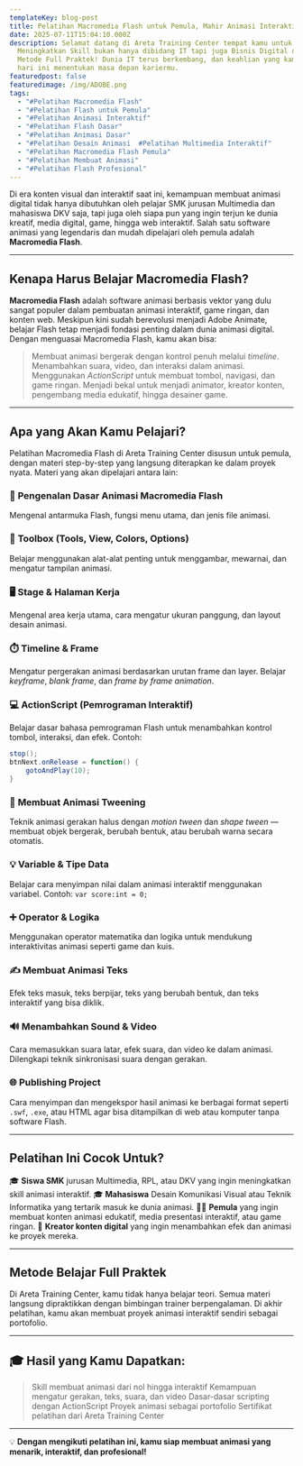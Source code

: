 ```yaml
---
templateKey: blog-post
title: Pelatihan Macromedia Flash untuk Pemula, Mahir Animasi Interaktif dari Dasar!
date: 2025-07-11T15:04:10.000Z
description: Selamat datang di Areta Training Center tempat kamu untuk
  Meningkatkan Skill bukan hanya dibidang IT tapi juga Bisnis Digital dengan
  Metode Full Praktek! Dunia IT terus berkembang, dan keahlian yang kamu miliki
  hari ini menentukan masa depan kariermu.
featuredpost: false
featuredimage: /img/ADOBE.png
tags:
  - "#Pelatihan Macromedia Flash"
  - "#Pelatihan Flash untuk Pemula"
  - "#Pelatihan Animasi Interaktif"
  - "#Pelatihan Flash Dasar"
  - "#Pelatihan Animasi Dasar"
  - "#Pelatihan Desain Animasi  #Pelatihan Multimedia Interaktif"
  - "#Pelatihan Macromedia Flash Pemula"
  - "#Pelatihan Membuat Animasi"
  - "#Pelatihan Flash Profesional"
---
```

Di era konten visual dan interaktif saat ini, kemampuan membuat animasi digital tidak hanya dibutuhkan oleh pelajar SMK jurusan Multimedia dan mahasiswa DKV saja, tapi juga oleh siapa pun yang ingin terjun ke dunia kreatif, media digital, game, hingga web interaktif. Salah satu software animasi yang legendaris dan mudah dipelajari oleh pemula adalah **Macromedia Flash**.

- - -

## Kenapa Harus Belajar Macromedia Flash?

**Macromedia Flash** adalah software animasi berbasis vektor yang dulu sangat populer dalam pembuatan animasi interaktif, game ringan, dan konten web. Meskipun kini sudah berevolusi menjadi Adobe Animate, belajar Flash tetap menjadi fondasi penting dalam dunia animasi digital. Dengan menguasai Macromedia Flash, kamu akan bisa:

> Membuat animasi bergerak dengan kontrol penuh melalui *timeline*.
> Menambahkan suara, video, dan interaksi dalam animasi.
> Menggunakan *ActionScript* untuk membuat tombol, navigasi, dan game ringan.
> Menjadi bekal untuk menjadi animator, kreator konten, pengembang media edukatif, hingga desainer game.

- - -

## Apa yang Akan Kamu Pelajari?

Pelatihan Macromedia Flash di Areta Training Center disusun untuk pemula, dengan materi step-by-step yang langsung diterapkan ke dalam proyek nyata. Materi yang akan dipelajari antara lain:

### 🎨 **Pengenalan Dasar Animasi Macromedia Flash**

Mengenal antarmuka Flash, fungsi menu utama, dan jenis file animasi.

### 🧰 **Toolbox (Tools, View, Colors, Options)**

Belajar menggunakan alat-alat penting untuk menggambar, mewarnai, dan mengatur tampilan animasi.

### 🖥️ **Stage & Halaman Kerja**

Mengenal area kerja utama, cara mengatur ukuran panggung, dan layout desain animasi.

### ⏱️ **Timeline & Frame**

Mengatur pergerakan animasi berdasarkan urutan frame dan layer. Belajar *keyframe*, *blank frame*, dan *frame by frame animation*.

### 💻 **ActionScript (Pemrograman Interaktif)**

Belajar dasar bahasa pemrograman Flash untuk menambahkan kontrol tombol, interaksi, dan efek.
Contoh:

```actionscript
stop();
btnNext.onRelease = function() {
    gotoAndPlay(10);
}
```

### 🔄 **Membuat Animasi Tweening**

Teknik animasi gerakan halus dengan *motion tween* dan *shape tween* — membuat objek bergerak, berubah bentuk, atau berubah warna secara otomatis.

### 💡 **Variable & Tipe Data**

Belajar cara menyimpan nilai dalam animasi interaktif menggunakan variabel.
Contoh: `var score:int = 0;`

### ➕ **Operator & Logika**

Menggunakan operator matematika dan logika untuk mendukung interaktivitas animasi seperti game dan kuis.

### ✍️ **Membuat Animasi Teks**

Efek teks masuk, teks berpijar, teks yang berubah bentuk, dan teks interaktif yang bisa diklik.

### 🔊 **Menambahkan Sound & Video**

Cara memasukkan suara latar, efek suara, dan video ke dalam animasi. Dilengkapi teknik sinkronisasi suara dengan gerakan.

### 🌐 **Publishing Project**

Cara menyimpan dan mengekspor hasil animasi ke berbagai format seperti `.swf`, `.exe`, atau HTML agar bisa ditampilkan di web atau komputer tanpa software Flash.

- - -

## Pelatihan Ini Cocok Untuk?

🎓 **Siswa SMK** jurusan Multimedia, RPL, atau DKV yang ingin meningkatkan skill animasi interaktif.
🎓 **Mahasiswa** Desain Komunikasi Visual atau Teknik Informatika yang tertarik masuk ke dunia animasi.
🧑‍💻 **Pemula** yang ingin membuat konten animasi edukatif, media presentasi interaktif, atau game ringan.
🎨 **Kreator konten digital** yang ingin menambahkan efek dan animasi ke proyek mereka.

- - -

## Metode Belajar Full Praktek

Di Areta Training Center, kamu tidak hanya belajar teori. Semua materi langsung dipraktikkan dengan bimbingan trainer berpengalaman. Di akhir pelatihan, kamu akan membuat proyek animasi interaktif sendiri sebagai portofolio.

- - -

## 🎓 Hasil yang Kamu Dapatkan:

> Skill membuat animasi dari nol hingga interaktif
> Kemampuan mengatur gerakan, teks, suara, dan video
> Dasar-dasar scripting dengan ActionScript
> Proyek animasi sebagai portofolio
> Sertifikat pelatihan dari Areta Training Center

- - -

💡 **Dengan mengikuti pelatihan ini, kamu siap membuat animasi yang menarik, interaktif, dan profesional!**